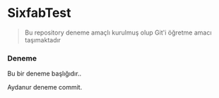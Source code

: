# SixfabTest

> Bu repository deneme amaçlı kurulmuş olup Git'i öğretme amacı taşımaktadır

### Deneme
Bu bir deneme başlığıdır..

Aydanur deneme commit.
